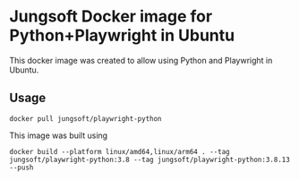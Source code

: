 # Jungsoft Docker image for Python+Playwright in Ubuntu

This docker image was created to allow using Python and Playwright in Ubuntu.

## Usage

`docker pull jungsoft/playwright-python`

This image was built using

`docker build --platform linux/amd64,linux/arm64 . --tag jungsoft/playwright-python:3.8 --tag jungsoft/playwright-python:3.8.13 --push`
